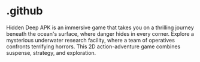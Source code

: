 # .github
Hidden Deep APK is an immersive game that takes you on a thrilling journey beneath the ocean's surface, where danger hides in every corner. Explore a mysterious underwater research facility, where a team of operatives confronts terrifying horrors. This 2D action-adventure game combines suspense, strategy, and exploration.
